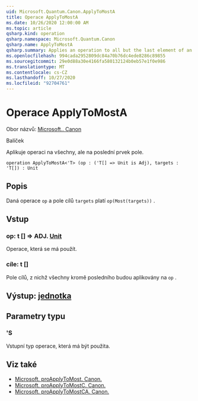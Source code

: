 ```yaml
---
uid: Microsoft.Quantum.Canon.ApplyToMostA
title: Operace ApplyToMostA
ms.date: 10/26/2020 12:00:00 AM
ms.topic: article
qsharp.kind: operation
qsharp.namespace: Microsoft.Quantum.Canon
qsharp.name: ApplyToMostA
qsharp.summary: Applies an operation to all but the last element of an array.
ms.openlocfilehash: 994cada2952809dc84a70b76dc4ede8286c89855
ms.sourcegitcommit: 29e0d88a30e4166fa580132124b0eb57e1f0e986
ms.translationtype: MT
ms.contentlocale: cs-CZ
ms.lasthandoff: 10/27/2020
ms.locfileid: "92704761"
---
```

# <a name="applytomosta-operation"></a>Operace ApplyToMostA

Obor názvů: [Microsoft.. Canon](xref:Microsoft.Quantum.Canon)

Balíček [](https://nuget.org/packages/)


Aplikuje operaci na všechny, ale na poslední prvek pole.

```qsharp
operation ApplyToMostA<'T> (op : ('T[] => Unit is Adj), targets : 'T[]) : Unit
```


## <a name="description"></a>Popis

Daná operace `op` a pole cílů `targets` platí `op(Most(targets))` .

## <a name="input"></a>Vstup

### <a name="op--t--unit-adj"></a>op: t [] => ADJ. [Unit](xref:microsoft.quantum.lang-ref.unit)

Operace, která se má použít.


### <a name="targets--t"></a>cíle: t []

Pole cílů, z nichž všechny kromě posledního budou aplikovány na `op` .



## <a name="output--unit"></a>Výstup: [jednotka](xref:microsoft.quantum.lang-ref.unit)



## <a name="type-parameters"></a>Parametry typu

### <a name="t"></a>'S

Vstupní typ operace, která má být použita.

## <a name="see-also"></a>Viz také

- [Microsoft. proApplyToMost. Canon.](xref:Microsoft.Quantum.Canon.ApplyToMost)
- [Microsoft. proApplyToMostC. Canon.](xref:Microsoft.Quantum.Canon.ApplyToMostC)
- [Microsoft. proApplyToMostCA. Canon.](xref:Microsoft.Quantum.Canon.ApplyToMostCA)